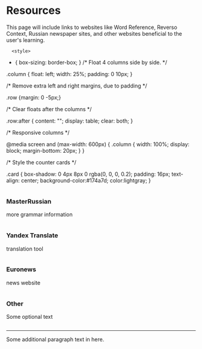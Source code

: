 <h1>Resources</h1>
<p>This page will include links to websites like Word Reference, Reverso Context, Russian newspaper sites, and other websites beneficial to the user's learning.</p>

      <style>
* {
  box-sizing: border-box;
}
/* Float 4 columns side by side. */

.column {
  float: left;
  width: 25%; 
  padding: 0 10px;
}

/* Remove extra left and right margins, due to padding */

.row {margin: 0 -5px;}

/* Clear floats after the columns */

.row:after {
  content: "";
  display: table;
  clear: both;
}

/* Responsive columns */

@media screen and (max-width: 600px) {
  .column {
    width: 100%;
    display: block;
    margin-bottom: 20px;
  }
}

/* Style the counter cards */

.card {
  box-shadow: 0 4px 8px 0 rgba(0, 0, 0, 0.2);
  padding: 16px;
  text-align: center;
  background-color:#174a7d; 
  color:lightgray;
}
</style>

<div class="row">
  <div class="column">
     <div class="card">
      <h3>MasterRussian</h3>
      <p>more grammar information</p>
       </div>
 </div>

 <div class="column">
    <div class="card">
      <h3>Yandex Translate</h3>
      <p>translation tool</p>
       </div>
 </div>
  
   <div class="column">
     <div class="card">
      <h3>Euronews</h3>    
      <p>news website</p>
      </div>
 </div>
  
   <div class="column">
     <div class="card">
      <h3>Other</h3>
      <p>Some optional text</p>
       </div>
 </div>
</div>
<hr />

<p>Some additional paragraph text in here.</p>

 </div>
